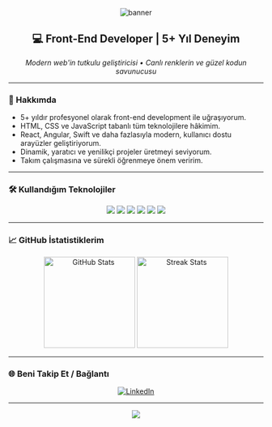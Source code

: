 <!-- Profil Banner'ı (isteğe bağlı özel görsel eklenebilir) -->
<p align="center">
  <img src="https://capsule-render.vercel.app/api?type=wave&color=ff0080,7928ca,2af598&height=220&section=header&text=Merhaba%20👋%20Ben%20Emir&fontSize=40&fontAlign=50&desc=Front-End%20Developer&descAlign=65" alt="banner" />
</p>

<h2 align="center">💻 Front-End Developer | 5+ Yıl Deneyim</h2>

<p align="center">
  <em>Modern web'in tutkulu geliştiricisi • Canlı renklerin ve güzel kodun savunucusu</em>
</p>

---

### 🚀 Hakkımda
- 5+ yıldır profesyonel olarak front-end development ile uğraşıyorum.
- HTML, CSS ve JavaScript tabanlı tüm teknolojilere hâkimim.
- React, Angular, Swift ve daha fazlasıyla modern, kullanıcı dostu arayüzler geliştiriyorum.
- Dinamik, yaratıcı ve yenilikçi projeler üretmeyi seviyorum.
- Takım çalışmasına ve sürekli öğrenmeye önem veririm.

---

### 🛠️ Kullandığım Teknolojiler

<p align="center">
  <img src="https://img.shields.io/badge/HTML5-E34F26?style=for-the-badge&logo=html5&logoColor=white"/>
  <img src="https://img.shields.io/badge/CSS3-1572B6?style=for-the-badge&logo=css3&logoColor=white"/>
  <img src="https://img.shields.io/badge/JavaScript-F7DF1E?style=for-the-badge&logo=javascript&logoColor=black"/>
  <img src="https://img.shields.io/badge/React-61DAFB?style=for-the-badge&logo=react&logoColor=black"/>
  <img src="https://img.shields.io/badge/Angular-DD0031?style=for-the-badge&logo=angular&logoColor=white"/>
  <img src="https://img.shields.io/badge/Swift-FA7343?style=for-the-badge&logo=swift&logoColor=white"/>
</p>

---

### 📈 GitHub İstatistiklerim

<p align="center">
  <img src="https://github-readme-stats.vercel.app/api?username=oksuzemir&show_icons=true&theme=radical" alt="GitHub Stats" height="180"/>
  <img src="https://github-readme-streak-stats.herokuapp.com/?user=oksuzemir&theme=radical" alt="Streak Stats" height="180"/>
</p>

---

### 🌐 Beni Takip Et / Bağlantı

<p align="center">
  <a href="https://www.linkedin.com/in/oksuzemir/" target="_blank">
    <img src="https://img.shields.io/badge/LinkedIn-0A66C2?style=for-the-badge&logo=linkedin&logoColor=white" alt="LinkedIn"/>
  </a>
</p>

---

<p align="center">
  <img src="https://capsule-render.vercel.app/api?type=waving&color=ff0080,7928ca,2af598&height=100&section=footer"/>
</p>
